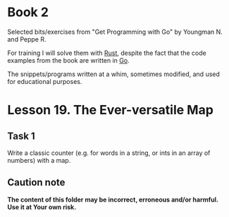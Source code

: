 # Book 2

Selected bits/exercises from "Get Programming with Go" by Youngman N. and Peppe R.

For training I will solve them with [Rust](https://www.rust-lang.org/), despite the fact that the code examples from the book are written in [Go](https://go.dev/).

The snippets/programs written at a whim, sometimes modified, and used for educational purposes.

# Lesson 19. The Ever-versatile Map

## Task 1

Write a classic counter (e.g. for words in a string, or ints in an array of numbers) with a map.

## Caution note

**The content of this folder may be incorrect, erroneous and/or harmful. Use it at Your own risk.**
